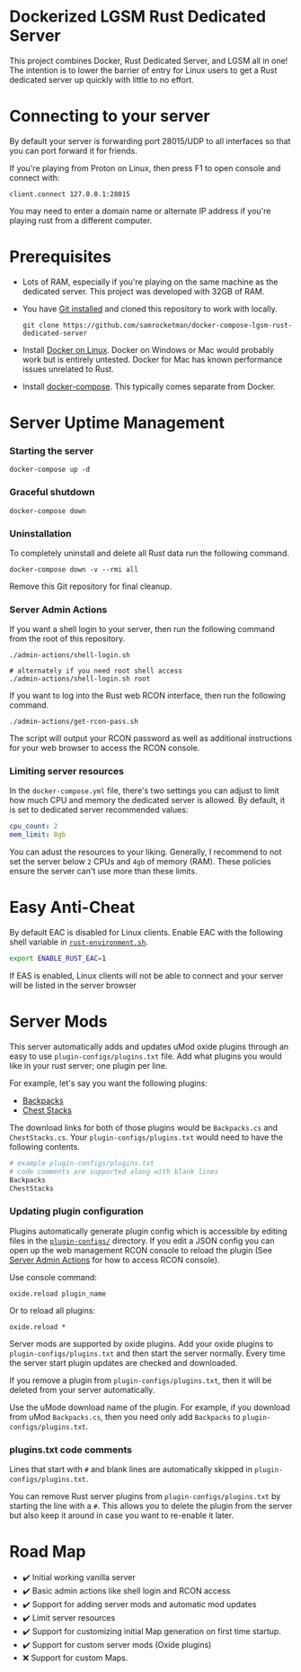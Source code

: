 # Dockerized LGSM Rust Dedicated Server

This project combines Docker, Rust Dedicated Server, and LGSM all in one!  The
intention is to lower the barrier of entry for Linux users to get a Rust
dedicated server up quickly with little to  no effort.

# Connecting to your server

By default your server is forwarding port 28015/UDP to all interfaces so that
you can port forward it for friends.

If you're playing from Proton on Linux, then press F1 to open console and
connect with:

    client.connect 127.0.0.1:28015

You may need to enter a domain name or alternate IP address if you're playing
rust from a different computer.

# Prerequisites

- Lots of RAM, especially if you're playing on the same machine as the dedicated
  server.  This project was developed with 32GB of RAM.
- You have [Git installed][git] and cloned this repository to work with locally.

  ```
  git clone https://github.com/samrocketman/docker-compose-lgsm-rust-dedicated-server
  ```

- Install [Docker on Linux][docker].  Docker on Windows or Mac would probably
  work but is entirely untested.  Docker for Mac has known performance issues
  unrelated to Rust.
- Install [docker-compose][compose].  This typically comes separate from Docker.

# Server Uptime Management

### Starting the server

    docker-compose up -d

### Graceful shutdown

    docker-compose down

### Uninstallation

To completely uninstall and delete all Rust data run the following command.

    docker-compose down -v --rmi all

Remove this Git repository for final cleanup.

### Server Admin Actions

If you want a shell login to your server, then run the following command from
the root of this repository.

    ./admin-actions/shell-login.sh

    # alternately if you need root shell access
    ./admin-actions/shell-login.sh root

If you want to log into the Rust web RCON interface, then run the following
command.

    ./admin-actions/get-rcon-pass.sh

The script will output your RCON password as well as additional instructions for
your web browser to access the RCON console.

### Limiting server resources

In the `docker-compose.yml` file, there's two settings you can adjust to limit
how much CPU and memory the dedicated server is allowed.  By default, it is set
to dedicated server recommended values:

```yaml
cpu_count: 2
mem_limit: 8gb
```

You can adust the resources to your liking.  Generally, I recommend to not set
the server below `2` CPUs and  `4gb` of memory (RAM).  These policies ensure the
server can't use more than these limits.

# Easy Anti-Cheat

By default EAC is disabled for Linux clients.  Enable EAC with the following
shell variable in [`rust-environment.sh`](rust-environment.sh).


```bash
export ENABLE_RUST_EAC=1
```

If EAS is enabled, Linux clients will not be able to connect and your server
will be listed in the server browser

# Server Mods

This server automatically adds and updates uMod oxide plugins through an easy to
use `plugin-configs/plugins.txt` file.  Add what plugins you would like in your
rust server; one plugin per line.

For example, let's say you want the following plugins:

* [Backpacks](https://umod.org/plugins/backpacks)
* [Chest Stacks](https://umod.org/plugins/chest-stacks)

The download links for both of those plugins would be `Backpacks.cs` and
`ChestStacks.cs`.  Your `plugin-configs/plugins.txt` would need to have the
following contents.

```bash
# example plugin-configs/plugins.txt
# code comments are supported along with blank lines
Backpacks
ChestStacks
```

### Updating plugin configuration

Plugins automatically generate plugin config which is accessible by editing
files in the [`plugin-configs/`](plugin-configs/) directory.  If you edit a JSON
config you can open up the web management RCON console to reload the plugin (See
[Server Admin Actions](#server-admin-actions) for how to access RCON console).

Use console command:

    oxide.reload plugin_name

Or to reload all plugins:

    oxide.reload *

Server mods are supported by oxide plugins.  Add your oxide plugins to
`plugin-configs/plugins.txt` and then start the server normally.  Every time the
server start plugin updates are checked and downloaded.

If you remove a plugin from `plugin-configs/plugins.txt`, then it will be
deleted from your server automatically.

Use the uMode download name of the plugin.  For example, if you download from
uMod `Backpacks.cs`, then you need only add `Backpacks` to
`plugin-configs/plugins.txt`.

### plugins.txt code comments

Lines that start with `#` and blank lines are automatically skipped in
`plugin-configs/plugins.txt`.

You can remove Rust server plugins from `plugin-configs/plugins.txt` by starting
the line with a `#`.  This allows you to delete the plugin from the server but
also keep it around in case  you want to re-enable it later.

# Road Map

- :heavy_check_mark: Initial working vanilla server
- :heavy_check_mark: Basic admin actions like shell login and RCON access
- :heavy_check_mark: Support for adding server mods and automatic mod updates
- :heavy_check_mark: Limit server resources
- :heavy_check_mark: Support for customizing initial Map generation on first time startup.
- :heavy_check_mark: Support for custom server mods (Oxide plugins)
- :x: Support for custom Maps.

[compose]: https://docs.docker.com/compose/install/
[docker]: https://docs.docker.com/engine/install/
[git]: https://git-scm.com/

